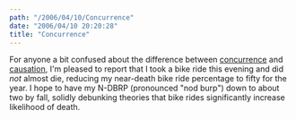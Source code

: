 ```yaml
---
path: "/2006/04/10/Concurrence" 
date: "2006/04/10 20:20:28" 
title: "Concurrence" 
---
```

For anyone a bit confused about the difference between <a href="http://typewriting.org/2006/03/18/Reminder%3A_You_Will_Die/">concurrence</a> and <a href="http://en.wikipedia.org/wiki/Hypoglycemia#Determining_the_cause">causation</a>, I'm pleased to report that I took a bike ride this evening and did *not* almost die, reducing my near-death bike ride percentage to fifty for the year. I hope to have my N-DBRP (pronounced "nod burp") down to about two by fall, solidly debunking theories that bike rides significantly increase likelihood of death.